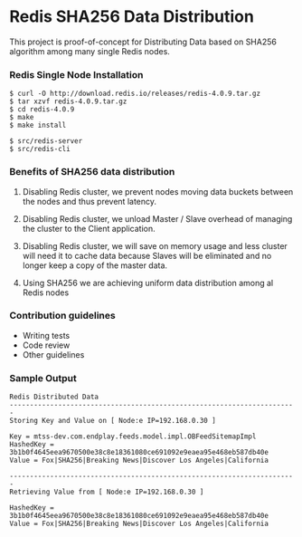 # Redis SHA256 Data Distribution 

This project is proof-of-concept for Distributing Data based on SHA256 algorithm among many single Redis nodes.

### Redis Single Node Installation ###
```
$ curl -O http://download.redis.io/releases/redis-4.0.9.tar.gz
$ tar xzvf redis-4.0.9.tar.gz
$ cd redis-4.0.9
$ make
$ make install 

$ src/redis-server
$ src/redis-cli 
```

### Benefits of SHA256 data distribution 

1. Disabling Redis cluster, we prevent nodes moving data buckets between the nodes and thus prevent latency. 

2. Disabling Redis cluster, we unload Master / Slave overhead of managing the cluster to the Client application.

3. Disabling Redis cluster,  we will save on memory usage and less cluster will need it to cache data because Slaves will be eliminated and no longer keep a copy of the master data.

4. Using SHA256 we are achieving uniform data distribution among al Redis nodes

### Contribution guidelines ###

* Writing tests
* Code review
* Other guidelines

### Sample Output 

```
Redis Distributed Data
-----------------------------------------------------------------------
Storing Key and Value on [ Node:e IP=192.168.0.30 ]

Key = mtss-dev.com.endplay.feeds.model.impl.OBFeedSitemapImpl
HashedKey = 3b1b0f4645eea9670500e38c8e18361080ce691092e9eaea95e468eb587db40e
Value = Fox|SHA256|Breaking News|Discover Los Angeles|California

-----------------------------------------------------------------------
Retrieving Value from [ Node:e IP=192.168.0.30 ]

HashedKey = 3b1b0f4645eea9670500e38c8e18361080ce691092e9eaea95e468eb587db40e
Value = Fox|SHA256|Breaking News|Discover Los Angeles|California
```
